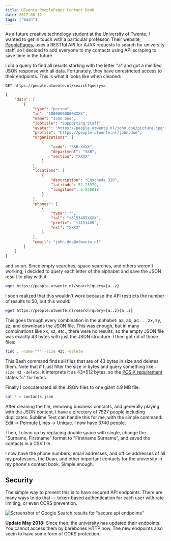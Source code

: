 ```yaml
---
title: UTwente PeoplePages Contact Book
date: 2017-08-12
tags: ["Bash"]
---
```


As a future creative technology student at the University of Twente, I wanted to get in touch with a particular professor. Their website, [PeoplePages](https://people.utwente.nl/), uses a RESTful API for AJAX requests to search for university staff, so I decided to add everyone to my contacts using API scraping to save time in the future.

<!--more-->

I did a query to find all results starting with the letter "a" and got a minified JSON response with all data. Fortunately, they have unrestricted access to their endpoints. This is what it looks like when cleaned: 

```
GET https://people.utwente.nl/search?query=a
```

```json
{
	"data": [
		{
			"type": "person",
			"id": "10000000000XXXX",
			"name": "John Doe",
			"jobtitle": "Supporting Staff",
			"avatar": "https://people.utwente.nl/john.doe/picture.jpg",
			"profile": "https://people.utwente.nl/john.doe",
			"organizations": [
				{
					"code": "S&B-XXXX",
					"department": "S&B",
					"section": "XXXX"
				}
			],
			"locations": [
				{
					"description": "Enschede 320",
					"latitude": 52.23979,
					"longitude": 6.850018
				}
			],
			"phones": [
				{
					"type": "",
					"tel": "+3153489XXXX",
					"prefix": "+3153489",
					"ext": "XXXX"
				}
			],
			"email": "john.doe@utwente.nl"
		}
	]
}
```

and so on. Since empty searches, space searches, and others weren't working, I decided to query each letter of the alphabet and save the JSON result to play with it: 

```bash
wget https://people.utwente.nl/search?query={a..z}
```

I soon realized that this wouldn't work because the API restricts the number of results to 50, but this would: 

```bash
wget https://people.utwente.nl/search?query={a..z}{a..z}
```

This goes through every combination in the alphabet: aa, ab, ac . . . zx, zy, zz, and downloads the JSON file. This was enough, but in many combinations like xx, xz, etc., there were no results, so the empty JSON file was exactly 43 bytes with just the JSON structure. I then got rid of those files: 

```bash
find . -name "*" -size 43c -delete
```

This Bash command finds all files that are of 43 bytes in size and deletes them. Note that if I just filter the size in bytes and query something like `-size 43 -delete`, it interprets it as 43*512 bytes, so the [POSIX requirement](https://superuser.com/a/644274) states "c" for bytes.

Finally I concatenated all the JSON files to one giant 4.9 MB file.

```bash
cat * > contacts.json
```

After cleaning the file, removing business contacts, and generally playing with the JSON content, I have a directory of 7527 people including duplicates. Sublime Text can handle this for me, with the simple command: Edit -> Permute Lines -> Unique. I now have 3740 people.

Then, I clean up by replacing double space with single, change the "Surname, Firstname" format to "Firstname Surname", and saved the contacts in a CSV file.

I now have the phone numbers, email addresses, and office addresses of all my professors, the Dean, and other important contacts for the university in my phone's contact book. Simple enough.

## Security

The simple way to prevent this is to have secured API endpoints. There are many ways to do that — token-based authentication for each user with rate limiting, or even CORS prevention.

![Screenshot of Google Search results for "secure api endpoints"](/images/blog/secure-endpoints.png)

**Update May 2018:** Since then, the university has updated their endpoints. You cannot access them by barebones HTTP now. The new endpoints also seem to have some form of CORS protection.